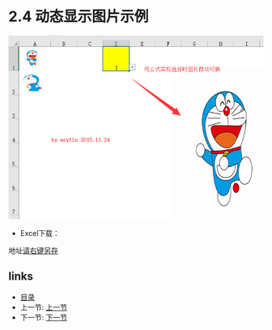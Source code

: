 # 2.4 动态显示图片示例
![](images/2.4.jpg) 

- Excel下载：

地址[请右键另存](src/2.4.xls)

## links
  * [目录](<preface.md>)
  * 上一节: [上一节](<02.3.md>)
  * 下一节: [下一节](<02.5.md>)
